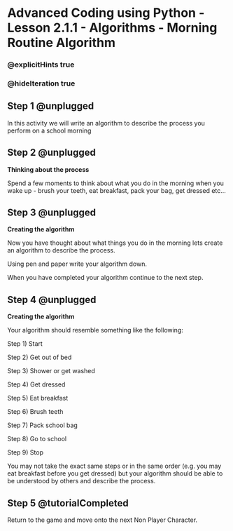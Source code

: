 # Advanced Coding using Python - Lesson 2.1.1 - Algorithms - Morning Routine Algorithm
### @explicitHints true
### @hideIteration true

## Step 1 @unplugged
In this activity we will write an algorithm to describe the process you perform on a school morning

## Step 2 @unplugged
**Thinking about the process**

Spend a few moments to think about what you do in the morning when you wake up - brush your teeth, eat breakfast, pack your bag, get dressed etc...

## Step 3 @unplugged
**Creating the algorithm**

Now you have thought about what things you do in the morning lets create an algorithm to describe the process.

Using pen and paper write your algorithm down.

When you have completed your algorithm continue to the next step.

## Step 4 @unplugged
**Creating the algorithm**

Your algorithm should resemble something like the following:

Step 1) Start

Step 2) Get out of bed

Step 3) Shower or get washed

Step 4) Get dressed

Step 5) Eat breakfast

Step 6) Brush teeth

Step 7) Pack school bag

Step 8) Go to school

Step 9) Stop

You may not take the exact same steps or in the same order (e.g. you may eat breakfast before you get dressed) but your algorithm should be able to be understood by others and describe the process.

## Step 5 @tutorialCompleted
Return to the game and move onto the next Non Player Character.